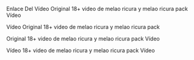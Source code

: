 Enlace Del Vídeo Original 18+ video de melao ricura y melao ricura pack Vídeo

Vídeo Original 18+ video de melao ricura y melao ricura pack

 Original 18+ video de melao ricura y melao ricura pack Vídeo
 
Vídeo 18+ video de melao ricura y melao ricura pack Vídeo
